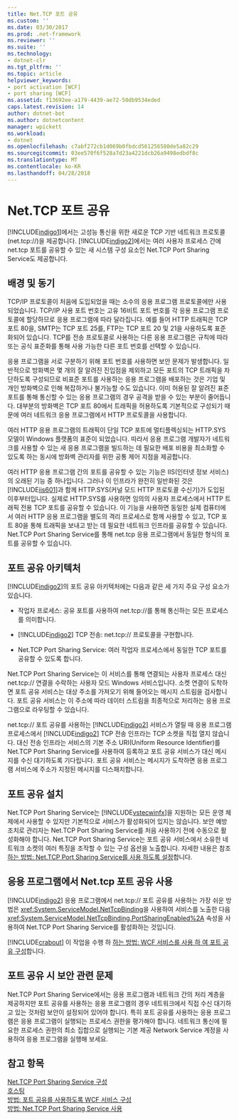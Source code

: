 ```yaml
---
title: Net.TCP 포트 공유
ms.custom: ''
ms.date: 03/30/2017
ms.prod: .net-framework
ms.reviewer: ''
ms.suite: ''
ms.technology:
- dotnet-clr
ms.tgt_pltfrm: ''
ms.topic: article
helpviewer_keywords:
- port activation [WCF]
- port sharing [WCF]
ms.assetid: f13692ee-a179-4439-ae72-50db9534eded
caps.latest.revision: 14
author: dotnet-bot
ms.author: dotnetcontent
manager: wpickett
ms.workload:
- dotnet
ms.openlocfilehash: c7abf272cb1d069b0fbdcd561256580de5a82c29
ms.sourcegitcommit: 03ee570f6f528a7d23a4221dcb26a9498edbdf8c
ms.translationtype: MT
ms.contentlocale: ko-KR
ms.lasthandoff: 04/28/2018
---
```

# <a name="nettcp-port-sharing"></a>Net.TCP 포트 공유
[!INCLUDE[indigo1](../../../../includes/indigo1-md.md)]에서는 고성능 통신을 위한 새로운 TCP 기반 네트워크 프로토콜(net.tcp://)을 제공합니다. [!INCLUDE[indigo2](../../../../includes/indigo2-md.md)]에서는 여러 사용자 프로세스 간에 net.tcp 포트를 공유할 수 있는 새 시스템 구성 요소인 Net.TCP Port Sharing Service도 제공합니다.  
  
## <a name="background-and-motivation"></a>배경 및 동기  
 TCP/IP 프로토콜이 처음에 도입되었을 때는 소수의 응용 프로그램 프로토콜에만 사용되었습니다. TCP/IP 사용 포트 번호는 고유 16비트 포트 번호를 각 응용 프로그램 프로토콜에 할당하므로 응용 프로그램에 따라 달라집니다. 예를 들어 HTTP 트래픽은 TCP 포트 80을, SMTP는 TCP 포트 25를, FTP는 TCP 포트 20 및 21을 사용하도록 표준화되어 있습니다. TCP를 전송 프로토콜로 사용하는 다른 응용 프로그램은 규칙에 따라 또는 공식 표준화를 통해 사용 가능한 다른 포트 번호를 선택할 수 있습니다.  
  
 응용 프로그램을 서로 구분하기 위해 포트 번호를 사용하면 보안 문제가 발생합니다. 일반적으로 방화벽은 몇 개의 잘 알려진 진입점을 제외하고 모든 포트의 TCP 트래픽을 차단하도록 구성되므로 비표준 포트를 사용하는 응용 프로그램을 배포하는 것은 기업 및 개인 방화벽으로 인해 복잡하거나 불가능할 수도 있습니다. 이미 허용된 잘 알려진 표준 포트를 통해 통신할 수 있는 응용 프로그램의 경우 공격을 받을 수 있는 부분이 줄어듭니다. 대부분의 방화벽은 TCP 포트 80에서 트래픽을 허용하도록 기본적으로 구성되기 때문에 여러 네트워크 응용 프로그램에서 HTTP 프로토콜을 사용합니다.  
  
 여러 HTTP 응용 프로그램의 트래픽이 단일 TCP 포트에 멀티플렉싱되는 HTTP.SYS 모델이 Windows 플랫폼의 표준이 되었습니다. 따라서 응용 프로그램 개발자가 네트워크를 사용할 수 있는 새 응용 프로그램을 빌드하는 데 필요한 배포 비용을 최소화할 수 있도록 하는 동시에 방화벽 관리자를 위한 공통 제어 지점을 제공합니다.  
  
 여러 HTTP 응용 프로그램 간의 포트를 공유할 수 있는 기능은 IIS(인터넷 정보 서비스)의 오래된 기능 중 하나입니다. 그러나 이 인프라가 완전히 일반화된 것은 [!INCLUDE[iis601](../../../../includes/iis601-md.md)]과 함께 HTTP.SYS(커널 모드 HTTP 프로토콜 수신기)가 도입된 이후부터입니다. 실제로 HTTP.SYS를 사용하면 임의의 사용자 프로세스에서 HTTP 트래픽 전용 TCP 포트를 공유할 수 있습니다. 이 기능을 사용하면 동일한 실제 컴퓨터에서 여러 HTTP 응용 프로그램을 별도의 격리 프로세스로 함께 사용할 수 있고, TCP 포트 80을 통해 트래픽을 보내고 받는 데 필요한 네트워크 인프라를 공유할 수 있습니다. Net.TCP Port Sharing Service를 통해 net.tcp 응용 프로그램에서 동일한 형식의 포트를 공유할 수 있습니다.  
  
## <a name="port-sharing-architecture"></a>포트 공유 아키텍처  
 [!INCLUDE[indigo2](../../../../includes/indigo2-md.md)]의 포트 공유 아키텍처에는 다음과 같은 세 가지 주요 구성 요소가 있습니다.  
  
-   작업자 프로세스: 공유 포트를 사용하여 net.tcp://를 통해 통신하는 모든 프로세스를 의미합니다.  
  
-   [!INCLUDE[indigo2](../../../../includes/indigo2-md.md)] TCP 전송: net.tcp:// 프로토콜을 구현합니다.  
  
-   Net.TCP Port Sharing Service: 여러 작업자 프로세스에서 동일한 TCP 포트를 공유할 수 있도록 합니다.  
  
 Net.TCP Port Sharing Service는 이 서비스를 통해 연결되는 사용자 프로세스 대신 net.tcp:// 연결을 수락하는 사용자 모드 Windows 서비스입니다. 소켓 연결이 도착하면 포트 공유 서비스는 대상 주소를 가져오기 위해 들어오는 메시지 스트림을 검사합니다. 포트 공유 서비스는 이 주소에 따라 데이터 스트림을 최종적으로 처리하는 응용 프로그램으로 라우팅할 수 있습니다.  
  
 net.tcp:// 포트 공유를 사용하는 [!INCLUDE[indigo2](../../../../includes/indigo2-md.md)] 서비스가 열릴 때 응용 프로그램 프로세스에서 [!INCLUDE[indigo2](../../../../includes/indigo2-md.md)] TCP 전송 인프라는 TCP 소켓을 직접 열지 않습니다. 대신 전송 인프라는 서비스의 기본 주소 URI(Uniform Resource Identifier)를 Net.TCP Port Sharing Service를 사용하여 등록하고 포트 공유 서비스가 대신 메시지를 수신 대기하도록 기다립니다.  포트 공유 서비스는 메시지가 도착하면 응용 프로그램 서비스에 주소가 지정된 메시지를 디스패치합니다.  
  
## <a name="installing-port-sharing"></a>포트 공유 설치  
 Net.TCP Port Sharing Service는 [!INCLUDE[vstecwinfx](../../../../includes/vstecwinfx-md.md)]을 지원하는 모든 운영 체제에서 사용할 수 있지만 기본적으로 서비스가 활성화되어 있지는 않습니다. 보안 예방 조치로 관리자는 Net.TCP Port Sharing Service를 처음 사용하기 전에 수동으로 활성화해야 합니다. Net.TCP Port Sharing Service는 포트 공유 서비스에서 소유한 네트워크 소켓의 여러 특징을 조작할 수 있는 구성 옵션을 노출합니다. 자세한 내용은 참조 [하는 방법: Net.TCP Port Sharing Service를 사용 하도록 설정](../../../../docs/framework/wcf/feature-details/how-to-enable-the-net-tcp-port-sharing-service.md)합니다.  
  
## <a name="using-nettcp-port-sharing-in-an-application"></a>응용 프로그램에서 Net.tcp 포트 공유 사용  
 [!INCLUDE[indigo2](../../../../includes/indigo2-md.md)] 응용 프로그램에서 net.tcp:// 포트 공유를 사용하는 가장 쉬운 방법은 <xref:System.ServiceModel.NetTcpBinding>을 사용하여 서비스를 노출한 다음 <xref:System.ServiceModel.NetTcpBinding.PortSharingEnabled%2A> 속성을 사용하여 Net.TCP Port Sharing Service를 활성화하는 것입니다.  
  
 [!INCLUDE[crabout](../../../../includes/crabout-md.md)] 이 작업을 수행 하 [하는 방법: WCF 서비스를 사용 하 여 포트 공유 구성](../../../../docs/framework/wcf/feature-details/how-to-configure-a-wcf-service-to-use-port-sharing.md)합니다.  
  
## <a name="security-implications-of-port-sharing"></a>포트 공유 시 보안 관련 문제  
 Net.TCP Port Sharing Service에서는 응용 프로그램과 네트워크 간의 처리 계층을 제공하지만 포트 공유를 사용하는 응용 프로그램의 경우 네트워크에서 직접 수신 대기하고 있는 것처럼 보안이 설정되어 있어야 합니다. 특히 포트 공유를 사용하는 응용 프로그램은 응용 프로그램이 실행되는 프로세스 권한을 평가해야 합니다. 네트워크 통신에 필요한 프로세스 권한의 최소 집합으로 실행되는 기본 제공 Network Service 계정을 사용하여 응용 프로그램을 실행해 보세요.  
  
## <a name="see-also"></a>참고 항목  
 [Net.TCP Port Sharing Service 구성](../../../../docs/framework/wcf/feature-details/configuring-the-net-tcp-port-sharing-service.md)  
 [호스팅](../../../../docs/framework/wcf/feature-details/hosting.md)  
 [방법: 포트 공유를 사용하도록 WCF 서비스 구성](../../../../docs/framework/wcf/feature-details/how-to-configure-a-wcf-service-to-use-port-sharing.md)  
 [방법: Net.TCP Port Sharing Service 사용](../../../../docs/framework/wcf/feature-details/how-to-enable-the-net-tcp-port-sharing-service.md)
